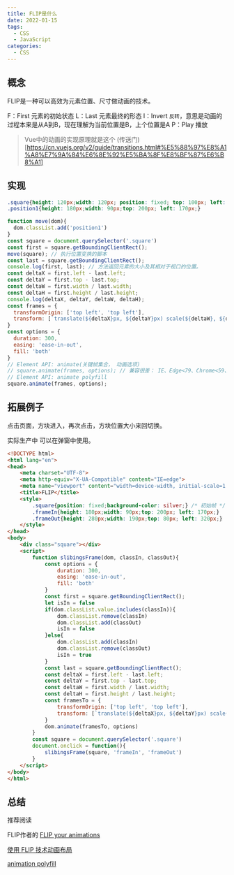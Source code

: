 ```yaml
---
title: FLIP是什么
date: 2022-01-15
tags: 
  - CSS
  - JavaScript
categories: 
  - CSS
---
```


<!--more-->

## 概念

FLIP是一种可以高效为元素位置、尺寸做动画的技术。

F：First 元素的初始状态
L：Last 元素最终的形态
I：Invert `反转`，意思是动画的过程本来是从A到B，现在理解为当前位置是B，上个位置是A
P：Play 播放

> Vue中的动画的实现原理就是这个 (传送门)[https://cn.vuejs.org/v2/guide/transitions.html#%E5%88%97%E8%A1%A8%E7%9A%84%E6%8E%92%E5%BA%8F%E8%BF%87%E6%B8%A1]

## 实现

```css
.square{height: 120px;width: 120px; position: fixed; top: 100px; left: 100px;background-color: silver;}
.position1{height: 180px;width: 90px;top: 200px; left: 170px;}
```

```javascript
function move(dom){
  dom.classList.add('position1')
}
const square = document.querySelector('.square')
const first = square.getBoundingClientRect();
move(square); // 执行位置变换的脚本
const last = square.getBoundingClientRect();
console.log(first, last); // 方法返回元素的大小及其相对于视口的位置。 
const deltaX = first.left - last.left;
const deltaY = first.top - last.top;
const deltaW = first.width / last.width;
const deltaH = first.height / last.height;
console.log(deltaX, deltaY, deltaW, deltaH);
const frames = {
  transformOrigin: ['top left', 'top left'],
  transform: [`translate(${deltaX}px, ${deltaY}px) scale(${deltaW}, ${deltaH})`, 'none'] // 计算初始帧和结束帧
}
const options = {
  duration: 300,
  easing: 'ease-in-out',
  fill: 'both'
}
// Element API: animate(关键帧集合， 动画选项)
// square.animate(frames, options); // 兼容很差： IE、Edge<79、Chrome<59、safari<8、移动端UC、QQ、Baidu不支持
// Element API: animate polyfill
square.animate(frames, options);
```

## 拓展例子

点击页面，方块进入，再次点击，方块位置大小来回切换。

实际生产中 可以在弹窗中使用。

```html
<!DOCTYPE html>
<html lang="en">
<head>
    <meta charset="UTF-8">
    <meta http-equiv="X-UA-Compatible" content="IE=edge">
    <meta name="viewport" content="width=device-width, initial-scale=1.0">
    <title>FLIP</title>
    <style>
        .square{position: fixed;background-color: silver;} /* 初始帧 */
        .frameIn{height: 180px;width: 90px;top: 200px; left: 170px;}
        .frameOut{height: 280px;width: 190px;top: 80px; left: 320px;}
    </style>
</head>
<body>
    <div class="square"></div>
    <script>
        function slibingsFrame(dom, classIn, classOut){
            const options = {
                duration: 300,
                easing: 'ease-in-out',
                fill: 'both'
            }
            const first = square.getBoundingClientRect();
            let isIn = false
            if(dom.classList.value.includes(classIn)){
                dom.classList.remove(classIn)
                dom.classList.add(classOut)
                isIn = false
            }else{
                dom.classList.add(classIn)
                dom.classList.remove(classOut)
                isIn = true
            }
            const last = square.getBoundingClientRect();
            const deltaX = first.left - last.left;
            const deltaY = first.top - last.top;
            const deltaW = first.width / last.width;
            const deltaH = first.height / last.height;
            const framesTo = {
                transformOrigin: ['top left', 'top left'],
                transform: [`translate(${deltaX}px, ${deltaY}px) scale(${deltaW}, ${deltaH})`, 'none']
            }
            dom.animate(framesTo, options)
        }
        const square = document.querySelector('.square')
        document.onclick = function(){
            slibingsFrame(square, 'frameIn', 'frameOut')
        }
    </script>
</body>
</html>
```

## 总结

推荐阅读 

FLIP作者的 [FLIP your animations](https://aerotwist.com/blog/flip-your-animations/)

[使用 FLIP 技术动画布局](https://css-tricks.com/animating-layouts-with-the-flip-technique)

[animation polyfill](https://github.com/web-animations/web-animations-js)